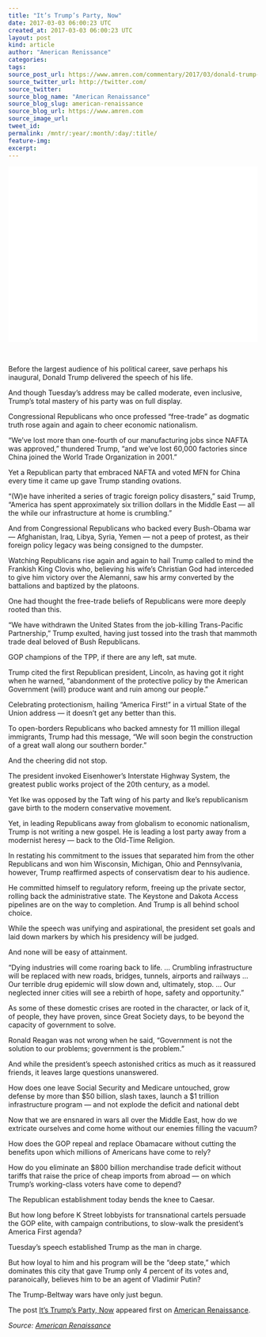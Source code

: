 ```yaml
---
title: "It’s Trump’s Party, Now"
date: 2017-03-03 06:00:23 UTC
created_at: 2017-03-03 06:00:23 UTC
layout: post
kind: article
author: "American Renissance"
categories: 
tags: 
source_post_url: https://www.amren.com/commentary/2017/03/donald-trump-republican-establishment-pat-buchanan/
source_twitter_url: http://twitter.com/
source_twitter: 
source_blog_name: "American Renaissance"
source_blog_slug: american-renaissance
source_blog_url: https://www.amren.com
source_image_url: 
tweet_id:
permalink: /mntr/:year/:month/:day/:title/
feature-img: 
excerpt:
---
```

<div id="fb-root"></div>
<div class="getty embed image" style="background-color: #fff; display: inline-block; font-family: 'Helvetica Neue',Helvetica,Arial,sans-serif; color: #a7a7a7; font-size: 11px; width: 100%; max-width: 615px;">
<div style="padding: 0; margin: 0; text-align: left;"></div>
<div style="overflow: hidden; position: relative; height: 0; padding: 70.538721% 0 0 0; width: 100%;"></div>
<p style="margin: 0;">
</p></div>
<p> </p>
<p>Before the largest audience of his political career, save perhaps his inaugural, Donald Trump delivered the speech of his life.</p>
<p>And though Tuesday’s address may be called moderate, even inclusive, Trump’s total mastery of his party was on full display.</p>
<p>Congressional Republicans who once professed “free-trade” as dogmatic truth rose again and again to cheer economic nationalism.</p>
<p>“We’ve lost more than one-fourth of our manufacturing jobs since NAFTA was approved,” thundered Trump, “and we’ve lost 60,000 factories since China joined the World Trade Organization in 2001.”</p>
<p>Yet a Republican party that embraced NAFTA and voted MFN for China every time it came up gave Trump standing ovations.</p>
<p>“(W)e have inherited a series of tragic foreign policy disasters,” said Trump, “America has spent approximately six trillion dollars in the Middle East — all the while our infrastructure at home is crumbling.”</p>
<p>And from Congressional Republicans who backed every Bush-Obama war — Afghanistan, Iraq, Libya, Syria, Yemen — not a peep of protest, as their foreign policy legacy was being consigned to the dumpster.</p>
<p>Watching Republicans rise again and again to hail Trump called to mind the Frankish King Clovis who, believing his wife’s Christian God had interceded to give him victory over the Alemanni, saw his army converted by the battalions and baptized by the platoons.</p>
<p>One had thought the free-trade beliefs of Republicans were more deeply rooted than this.</p>
<p>“We have withdrawn the United States from the job-killing Trans-Pacific Partnership,” Trump exulted, having just tossed into the trash that mammoth trade deal beloved of Bush Republicans.</p>
<p>GOP champions of the TPP, if there are any left, sat mute.</p>
<p>Trump cited the first Republican president, Lincoln, as having got it right when he warned, “abandonment of the protective policy by the American Government (will) produce want and ruin among our people.”</p>
<p>Celebrating protectionism, hailing “America First!” in a virtual State of the Union address — it doesn’t get any better than this.</p>
<p>To open-borders Republicans who backed amnesty for 11 million illegal immigrants, Trump had this message, “We will soon begin the construction of a great wall along our southern border.”</p>
<p>And the cheering did not stop.</p>
<p>The president invoked Eisenhower’s Interstate Highway System, the greatest public works project of the 20th century, as a model.</p>
<p>Yet Ike was opposed by the Taft wing of his party and Ike’s republicanism gave birth to the modern conservative movement.</p>
<p>Yet, in leading Republicans away from globalism to economic nationalism, Trump is not writing a new gospel. He is leading a lost party away from a modernist heresy — back to the Old-Time Religion.</p>
<p>In restating his commitment to the issues that separated him from the other Republicans and won him Wisconsin, Michigan, Ohio and Pennsylvania, however, Trump reaffirmed aspects of conservatism dear to his audience.</p>
<p>He committed himself to regulatory reform, freeing up the private sector, rolling back the administrative state. The Keystone and Dakota Access pipelines are on the way to completion. And Trump is all behind school choice.</p>
<p>While the speech was unifying and aspirational, the president set goals and laid down markers by which his presidency will be judged.</p>
<p>And none will be easy of attainment.</p>
<p>“Dying industries will come roaring back to life. … Crumbling infrastructure will be replaced with new roads, bridges, tunnels, airports and railways … Our terrible drug epidemic will slow down and, ultimately, stop. … Our neglected inner cities will see a rebirth of hope, safety and opportunity.”</p>
<p>As some of these domestic crises are rooted in the character, or lack of it, of people, they have proven, since Great Society days, to be beyond the capacity of government to solve.</p>
<p>Ronald Reagan was not wrong when he said, “Government is not the solution to our problems; government is the problem.”</p>
<p>And while the president’s speech astonished critics as much as it reassured friends, it leaves large questions unanswered.</p>
<p>How does one leave Social Security and Medicare untouched, grow defense by more than $50 billion, slash taxes, launch a $1 trillion infrastructure program — and not explode the deficit and national debt</p>
<p>Now that we are ensnared in wars all over the Middle East, how do we extricate ourselves and come home without our enemies filling the vacuum?</p>
<p>How does the GOP repeal and replace Obamacare without cutting the benefits upon which millions of Americans have come to rely?</p>
<p>How do you eliminate an $800 billion merchandise trade deficit without tariffs that raise the price of cheap imports from abroad — on which Trump’s working-class voters have come to depend?</p>
<p>The Republican establishment today bends the knee to Caesar.</p>
<p>But how long before K Street lobbyists for transnational cartels persuade the GOP elite, with campaign contributions, to slow-walk the president’s America First agenda?</p>
<p>Tuesday’s speech established Trump as the man in charge.</p>
<p>But how loyal to him and his program will be the “deep state,” which dominates this city that gave Trump only 4 percent of its votes and, paranoically, believes him to be an agent of Vladimir Putin?</p>
<p>The Trump-Beltway wars have only just begun.</p>
<p>The post <a rel="nofollow" href="https://www.amren.com/commentary/2017/03/donald-trump-republican-establishment-pat-buchanan/">It’s Trump’s Party, Now</a> appeared first on <a rel="nofollow" href="https://www.amren.com">American Renaissance</a>.</p><div class="">
    <i>Source: <a href="https://www.amren.com">American Renaissance</a></i>
</div>
